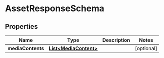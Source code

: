 
# AssetResponseSchema

## Properties
Name | Type | Description | Notes
------------ | ------------- | ------------- | -------------
**mediaContents** | [**List&lt;MediaContent&gt;**](MediaContent.md) |  |  [optional]



